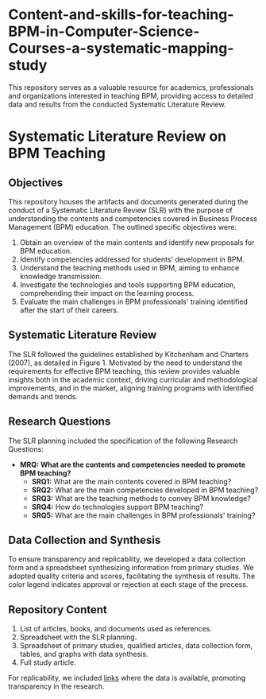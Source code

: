 # Content-and-skills-for-teaching-BPM-in-Computer-Science-Courses-a-systematic-mapping-study
This repository serves as a valuable resource for academics, professionals and organizations interested in teaching BPM, providing access to detailed data and results from the conducted Systematic Literature Review.

# Systematic Literature Review on BPM Teaching

## Objectives
This repository houses the artifacts and documents generated during the conduct of a Systematic Literature Review (SLR) with the purpose of understanding the contents and competencies covered in Business Process Management (BPM) education. The outlined specific objectives were:

1. Obtain an overview of the main contents and identify new proposals for BPM education.
2. Identify competencies addressed for students' development in BPM.
3. Understand the teaching methods used in BPM, aiming to enhance knowledge transmission.
4. Investigate the technologies and tools supporting BPM education, comprehending their impact on the learning process.
5. Evaluate the main challenges in BPM professionals' training identified after the start of their careers.

## Systematic Literature Review
The SLR followed the guidelines established by Kitchenham and Charters (2007), as detailed in Figure 1. Motivated by the need to understand the requirements for effective BPM teaching, this review provides valuable insights both in the academic context, driving curricular and methodological improvements, and in the market, aligning training programs with identified demands and trends.

## Research Questions
The SLR planning included the specification of the following Research Questions:

- **MRQ: What are the contents and competencies needed to promote BPM teaching?**
  - **SRQ1:** What are the main contents covered in BPM teaching?
  - **SRQ2:** What are the main competencies developed in BPM teaching?
  - **SRQ3:** What are the teaching methods to convey BPM knowledge?
  - **SRQ4:** How do technologies support BPM teaching?
  - **SRQ5:** What are the main challenges in BPM professionals' training?

## Data Collection and Synthesis
To ensure transparency and replicability, we developed a data collection form and a spreadsheet synthesizing information from primary studies. We adopted quality criteria and scores, facilitating the synthesis of results. The color legend indicates approval or rejection at each stage of the process.

## Repository Content
1. List of articles, books, and documents used as references.
2. Spreadsheet with the SLR planning.
3. Spreadsheet of primary studies, qualified articles, data collection form, tables, and graphs with data synthesis.
4. Full study article.

For replicability, we included [links](#) where the data is available, promoting transparency in the research.
